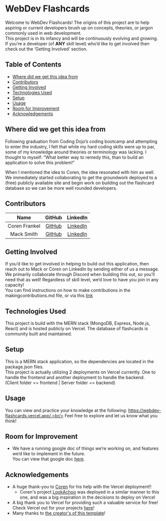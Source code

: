# WebDev Flashcards
Welcome to WebDev Flashcards! The origins of this project are to help aspiring or current developers brush up on concepts, theories, or jargon commonly used in web development.<br/>
This project is in its infancy and will be continuously evolving and growing. If you’re a developer (of <b>ANY</b> skill level) who’d like to get involved then check out the ‘Getting Involved’ section.

## Table of Contents
* [Where did we get this idea from](#where-did-we-get-this-idea-from)
* [Contributors](#contributors)
* [Getting Involved](#getting-involved)
* [Technologies Used](#technologies-used)
* [Setup](#setup)
* [Usage](#usage)
* [Room for Improvement](#room-for-improvement)
* [Acknowledgements](#acknowledgements)

## Where did we get this idea from
Following graduation from Coding Dojo’s coding bootcamp and attempting to enter the industry, I felt that while my hard coding skills were up to par, some of my knowledge around theories or terminology was lacking. I thought to myself:  “What better way to remedy this, than to build an application to solve this problem!”

When I mentioned the idea to Coren, the idea resonated with him as well. We immediately started collaborating to get the groundwork deployed to a (free) publicly available site and begin work on building out the flashcard database so we can be more well rounded developers.

## Contributors
| Name | GitHub | LinkedIn |
| :---: | :---: | :---: |
| Coren Frankel | [GitHub](https://github.com/coren-frankel) | [LinkedIn](https://www.linkedin.com/in/coren-frankel/)
| Mack Smith | [GitHub](https://github.com/m-smith15) | [LinkedIn](https://www.linkedin.com/in/macksmithlambeau/)

## Getting Involved
If you’d like to get involved in helping to build out this application, then reach out to Mack or Coren on LinkedIn by sending either of us a message. We primarily collaborate through Discord when building this out, so you’ll need that as well! 
Regardless of skill level, we’d love to have you join in any capacity! <br/>
You can find instructions on how to make contributions in the makingcontributions.md file, or via this [link](https://github.com/m-smith15/webdev_flashcards/blob/master/makingcontributions.md)

## Technologies Used
This project is build with the MERN stack (MongoDB, Express, Node.js, React) and is hosted publicly on Vercel.
The database of flashcards is community built and maintained.

## Setup
This is a MERN stack application, so the dependencies are located in the package.json files.<br/>
This project is actually utilizing 2 deployments on Vercel currently. One to handle the frontend and another deployment to handle the backend. <br/> 
(Client folder == frontend | Server folder == backend)<br/>
<!-- TODO: Will describe process to fork and run locally once the dev | | localhost feature is added to project -->

## Usage
You can view and practice your knowledge at the following: https://webdev-flashcards.vercel.app/.<br/> 
Feel free to explore and let us know what you think!

## Room for Improvement
  - We have a running google doc of things we’re working on, and features we’d like to implement in the future. <br/> You can view that google doc [here](https://docs.google.com/document/d/1WCxL-ObpanxA-0_K81IMbNgWlwDwPS5SKxNcyhSYlw0/edit).

## Acknowledgements
- A huge thank-you to [Coren](https://github.com/coren-frankel) for his help with the Vercel deployment!!
  - Coren's project [LookAchoo](https://github.com/coren-frankel/LookAchoo) was deployed in a similar manner to this one, and was a big inspiration in the decisions to deploy on Vercel
- A big thank you to Vercel for providing such a valuable service for free! Check Vercel out for your projects [here](https://vercel.com/)!
- Many thanks to [the creator's of this template](https://github.com/ritaly/README-cheatsheet/blob/master/README.md)!
